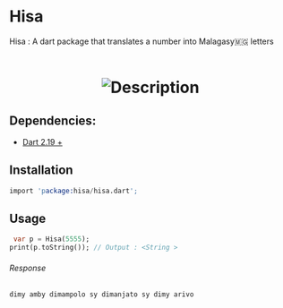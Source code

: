 # Hisa
<p >
    Hisa : A dart package that translates a number 
    into Malagasy🇲🇬 letters  </br> </br>
</p>

<h1 align=center><img src="https://readme-typing-svg.herokuapp.com?font=jetbrains+mono&color=%teal&size=23&center=true&vCenter=true&lines=ISA+Number+to+Malagasy🇲🇬+letters" alt="Description">
</h1>



## Dependencies:
- [Dart 2.19 +](https://www.dart.dev/)

## Installation

```s
import 'package:hisa/hisa.dart';
```
## Usage

```dart
 var p = Hisa(5555); 
print(p.toString()); // Output : <String >

```

###### Response
```s
dimy amby dimampolo sy dimanjato sy dimy arivo
```
